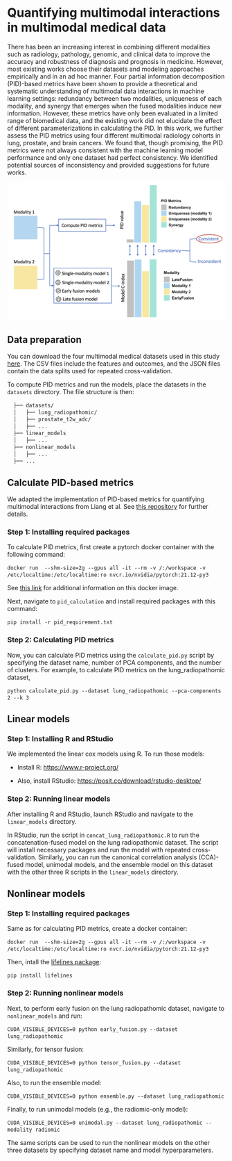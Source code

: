 # Quantifying multimodal interactions in multimodal medical data

There has been an increasing interest in combining different modalities such as radiology, pathology, genomic, and clinical data to improve the accuracy and robustness of diagnosis and prognosis in medicine. However, most existing works choose their datasets and modeling approaches empirically and in an ad hoc manner. Four partial information decomposition (PID)-based metrics have been shown to provide a theoretical and systematic understanding of multimodal data interactions in machine learning settings: redundancy between two modalities, uniqueness of each modality, and synergy that emerges when the fused modalities induce new information. However, these metrics have only been evaluated in a limited range of biomedical data, and the existing work did not elucidate the effect of different parameterizations in calculating the PID. In this work, we further assess the PID metrics using four different multimodal radiology cohorts in lung, prostate, and brain cancers. We found that, though promising, the PID metrics were not always consistent with the machine learning model performance and only one dataset had perfect consistency. We identified potential sources of inconsistency and provided suggestions for future works.

![pipeline](figures/pipeline.png)

## Data preparation 

You can download the four multimodal medical datasets used in this study [here](https://drive.google.com/drive/folders/13aZ5mFqh6dB-SVbxolOGTLOcxzYssZmx?usp=sharing). The CSV files include the features and outcomes, and the JSON files contain the data splits used for repeated cross-validation. 

To compute PID metrics and run the models, place the datasets in the `datasets` directory. The file structure is then:
```
  ├── datasets/               
  │   ├── lung_radiopathomic/ 
  │   ├── prostate_t2w_adc/   
  │   ├── ...   
  ├── linear_models 
  │   ├── ...   
  ├── nonlinear_models 
  │   ├── ...
  ├── ...         
```

## Calculate PID-based metrics 
We adapted the implementation of PID-based metrics for quantifying multimodal interactions from Liang et al. See [this repository](https://github.com/pliang279/PID/tree/1f6e9d09598754f0dcf7d4ce7e7ffe1c377b0035) for further details. 

### Step 1: Installing required packages 

To calculate PID metrics, first create a pytorch docker container with the following command:
```
docker run  --shm-size=2g --gpus all -it --rm -v /:/workspace -v /etc/localtime:/etc/localtime:ro nvcr.io/nvidia/pytorch:21.12-py3
```

See [this link](https://catalog.ngc.nvidia.com/orgs/nvidia/containers/pytorch/tags) for additional information on this docker image. 

Next, navigate to `pid_calculation` and install required packages with this command:
```
pip install -r pid_requirement.txt
```

### Step 2: Calculating PID metrics

Now, you can calculate PID metrics using the ```calculate_pid.py``` script by specifying the dataset name, number of PCA components, and the number of clusters. For example, to calculate PID metrics on the lung_radiopathomic dataset, 

```
python calculate_pid.py --dataset lung_radiopathomic --pca-components 2 --k 3
```

## Linear models 

### Step 1: Installing R and RStudio 

We implemented the linear cox models using R. To run those models: 

* Install R: https://www.r-project.org/

* Also, install RStudio: https://posit.co/download/rstudio-desktop/

### Step 2: Running linear models 

After installing R and RStudio, launch RStudio and navigate to the `linear_models` directory.

In RStudio, run the script in `concat_lung_radiopathomic.R` to run the concatenation-fused model on the lung radiopathomic dataset. The script will install necessary packages and run the model with repeated cross-validation. Similarly, you can run the canonical correlation analysis (CCA)-fused model, unimodal models, and the ensemble model on this dataset with the other three R scripts in the `linear_models` directory. 

## Nonlinear models 

### Step 1: Installing required  packages
Same as for calculating PID metrics, create a docker container:
```
docker run  --shm-size=2g --gpus all -it --rm -v /:/workspace -v /etc/localtime:/etc/localtime:ro nvcr.io/nvidia/pytorch:21.12-py3
```

Then, intall the [lifelines package](https://lifelines.readthedocs.io/en/latest/): 
```
pip install lifelines 
```

### Step 2: Running nonlinear models 

Next, to perform early fusion on the lung radiopathomic dataset, navigate to `nonlinear_models` and run: 
```
CUDA_VISIBLE_DEVICES=0 python early_fusion.py --dataset lung_radiopathomic 
```

Similarly, for tensor fusion: 
```
CUDA_VISIBLE_DEVICES=0 python tensor_fusion.py --dataset lung_radiopathomic 
```

Also, to run the ensemble model: 
```
CUDA_VISIBLE_DEVICES=0 python ensemble.py --dataset lung_radiopathomic 
```

Finally, to run unimodal models (e.g., the radiomic-only model): 
```
CUDA_VISIBLE_DEVICES=0 unimodal.py --dataset lung_radiopathomic --modality radiomic
```

The same scripts can be used to run the nonlinear models on the other three datasets by specifying dataset name and model hyperparameters. 